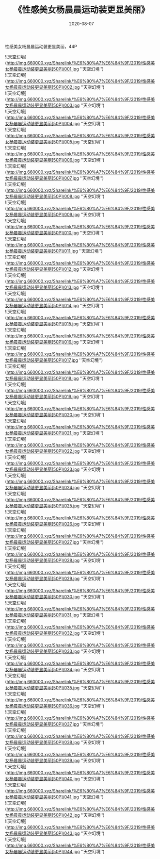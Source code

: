 ﻿---
layout: post
title:  《性感美女杨晨晨运动装更显美丽》
date:   2020-08-07
img: http://img.660000.xyz/Sharelink/%E6%80%A7%E6%84%9F/2019/性感美女杨晨晨运动装更显美丽[50P]/000.jpg
categories: [美女, 性感, 泳衣]
---

性感美女杨晨晨运动装更显美丽，44P

![天空幻境](http://img.660000.xyz/Sharelink/%E6%80%A7%E6%84%9F/2019/性感美女杨晨晨运动装更显美丽[50P]/001.jpg ''天空幻境'') <br>
![天空幻境](http://img.660000.xyz/Sharelink/%E6%80%A7%E6%84%9F/2019/性感美女杨晨晨运动装更显美丽[50P]/002.jpg ''天空幻境'') <br>
![天空幻境](http://img.660000.xyz/Sharelink/%E6%80%A7%E6%84%9F/2019/性感美女杨晨晨运动装更显美丽[50P]/003.jpg ''天空幻境'') <br>
![天空幻境](http://img.660000.xyz/Sharelink/%E6%80%A7%E6%84%9F/2019/性感美女杨晨晨运动装更显美丽[50P]/004.jpg ''天空幻境'') <br>
![天空幻境](http://img.660000.xyz/Sharelink/%E6%80%A7%E6%84%9F/2019/性感美女杨晨晨运动装更显美丽[50P]/005.jpg ''天空幻境'') <br>
![天空幻境](http://img.660000.xyz/Sharelink/%E6%80%A7%E6%84%9F/2019/性感美女杨晨晨运动装更显美丽[50P]/006.jpg ''天空幻境'') <br>
![天空幻境](http://img.660000.xyz/Sharelink/%E6%80%A7%E6%84%9F/2019/性感美女杨晨晨运动装更显美丽[50P]/007.jpg ''天空幻境'') <br>
![天空幻境](http://img.660000.xyz/Sharelink/%E6%80%A7%E6%84%9F/2019/性感美女杨晨晨运动装更显美丽[50P]/008.jpg ''天空幻境'') <br>
![天空幻境](http://img.660000.xyz/Sharelink/%E6%80%A7%E6%84%9F/2019/性感美女杨晨晨运动装更显美丽[50P]/009.jpg ''天空幻境'') <br>
![天空幻境](http://img.660000.xyz/Sharelink/%E6%80%A7%E6%84%9F/2019/性感美女杨晨晨运动装更显美丽[50P]/010.jpg ''天空幻境'') <br>
![天空幻境](http://img.660000.xyz/Sharelink/%E6%80%A7%E6%84%9F/2019/性感美女杨晨晨运动装更显美丽[50P]/011.jpg ''天空幻境'') <br>
![天空幻境](http://img.660000.xyz/Sharelink/%E6%80%A7%E6%84%9F/2019/性感美女杨晨晨运动装更显美丽[50P]/012.jpg ''天空幻境'') <br>
![天空幻境](http://img.660000.xyz/Sharelink/%E6%80%A7%E6%84%9F/2019/性感美女杨晨晨运动装更显美丽[50P]/013.jpg ''天空幻境'') <br>
![天空幻境](http://img.660000.xyz/Sharelink/%E6%80%A7%E6%84%9F/2019/性感美女杨晨晨运动装更显美丽[50P]/014.jpg ''天空幻境'') <br>
![天空幻境](http://img.660000.xyz/Sharelink/%E6%80%A7%E6%84%9F/2019/性感美女杨晨晨运动装更显美丽[50P]/015.jpg ''天空幻境'') <br>
![天空幻境](http://img.660000.xyz/Sharelink/%E6%80%A7%E6%84%9F/2019/性感美女杨晨晨运动装更显美丽[50P]/016.jpg ''天空幻境'') <br>
![天空幻境](http://img.660000.xyz/Sharelink/%E6%80%A7%E6%84%9F/2019/性感美女杨晨晨运动装更显美丽[50P]/017.jpg ''天空幻境'') <br>
![天空幻境](http://img.660000.xyz/Sharelink/%E6%80%A7%E6%84%9F/2019/性感美女杨晨晨运动装更显美丽[50P]/018.jpg ''天空幻境'') <br>
![天空幻境](http://img.660000.xyz/Sharelink/%E6%80%A7%E6%84%9F/2019/性感美女杨晨晨运动装更显美丽[50P]/019.jpg ''天空幻境'') <br>
![天空幻境](http://img.660000.xyz/Sharelink/%E6%80%A7%E6%84%9F/2019/性感美女杨晨晨运动装更显美丽[50P]/020.jpg ''天空幻境'') <br>
![天空幻境](http://img.660000.xyz/Sharelink/%E6%80%A7%E6%84%9F/2019/性感美女杨晨晨运动装更显美丽[50P]/021.jpg ''天空幻境'') <br>
![天空幻境](http://img.660000.xyz/Sharelink/%E6%80%A7%E6%84%9F/2019/性感美女杨晨晨运动装更显美丽[50P]/022.jpg ''天空幻境'') <br>
![天空幻境](http://img.660000.xyz/Sharelink/%E6%80%A7%E6%84%9F/2019/性感美女杨晨晨运动装更显美丽[50P]/023.jpg ''天空幻境'') <br>
![天空幻境](http://img.660000.xyz/Sharelink/%E6%80%A7%E6%84%9F/2019/性感美女杨晨晨运动装更显美丽[50P]/024.jpg ''天空幻境'') <br>
![天空幻境](http://img.660000.xyz/Sharelink/%E6%80%A7%E6%84%9F/2019/性感美女杨晨晨运动装更显美丽[50P]/025.jpg ''天空幻境'') <br>
![天空幻境](http://img.660000.xyz/Sharelink/%E6%80%A7%E6%84%9F/2019/性感美女杨晨晨运动装更显美丽[50P]/026.jpg ''天空幻境'') <br>
![天空幻境](http://img.660000.xyz/Sharelink/%E6%80%A7%E6%84%9F/2019/性感美女杨晨晨运动装更显美丽[50P]/027.jpg ''天空幻境'') <br>
![天空幻境](http://img.660000.xyz/Sharelink/%E6%80%A7%E6%84%9F/2019/性感美女杨晨晨运动装更显美丽[50P]/028.jpg ''天空幻境'') <br>
![天空幻境](http://img.660000.xyz/Sharelink/%E6%80%A7%E6%84%9F/2019/性感美女杨晨晨运动装更显美丽[50P]/029.jpg ''天空幻境'') <br>
![天空幻境](http://img.660000.xyz/Sharelink/%E6%80%A7%E6%84%9F/2019/性感美女杨晨晨运动装更显美丽[50P]/030.jpg ''天空幻境'') <br>
![天空幻境](http://img.660000.xyz/Sharelink/%E6%80%A7%E6%84%9F/2019/性感美女杨晨晨运动装更显美丽[50P]/031.jpg ''天空幻境'') <br>
![天空幻境](http://img.660000.xyz/Sharelink/%E6%80%A7%E6%84%9F/2019/性感美女杨晨晨运动装更显美丽[50P]/032.jpg ''天空幻境'') <br>
![天空幻境](http://img.660000.xyz/Sharelink/%E6%80%A7%E6%84%9F/2019/性感美女杨晨晨运动装更显美丽[50P]/033.jpg ''天空幻境'') <br>
![天空幻境](http://img.660000.xyz/Sharelink/%E6%80%A7%E6%84%9F/2019/性感美女杨晨晨运动装更显美丽[50P]/034.jpg ''天空幻境'') <br>
![天空幻境](http://img.660000.xyz/Sharelink/%E6%80%A7%E6%84%9F/2019/性感美女杨晨晨运动装更显美丽[50P]/035.jpg ''天空幻境'') <br>
![天空幻境](http://img.660000.xyz/Sharelink/%E6%80%A7%E6%84%9F/2019/性感美女杨晨晨运动装更显美丽[50P]/036.jpg ''天空幻境'') <br>
![天空幻境](http://img.660000.xyz/Sharelink/%E6%80%A7%E6%84%9F/2019/性感美女杨晨晨运动装更显美丽[50P]/037.jpg ''天空幻境'') <br>
![天空幻境](http://img.660000.xyz/Sharelink/%E6%80%A7%E6%84%9F/2019/性感美女杨晨晨运动装更显美丽[50P]/038.jpg ''天空幻境'') <br>
![天空幻境](http://img.660000.xyz/Sharelink/%E6%80%A7%E6%84%9F/2019/性感美女杨晨晨运动装更显美丽[50P]/039.jpg ''天空幻境'') <br>
![天空幻境](http://img.660000.xyz/Sharelink/%E6%80%A7%E6%84%9F/2019/性感美女杨晨晨运动装更显美丽[50P]/040.jpg ''天空幻境'') <br>
![天空幻境](http://img.660000.xyz/Sharelink/%E6%80%A7%E6%84%9F/2019/性感美女杨晨晨运动装更显美丽[50P]/041.jpg ''天空幻境'') <br>
![天空幻境](http://img.660000.xyz/Sharelink/%E6%80%A7%E6%84%9F/2019/性感美女杨晨晨运动装更显美丽[50P]/042.jpg ''天空幻境'') <br>
![天空幻境](http://img.660000.xyz/Sharelink/%E6%80%A7%E6%84%9F/2019/性感美女杨晨晨运动装更显美丽[50P]/043.jpg ''天空幻境'') <br>
![天空幻境](http://img.660000.xyz/Sharelink/%E6%80%A7%E6%84%9F/2019/性感美女杨晨晨运动装更显美丽[50P]/044.jpg ''天空幻境'') <br>
